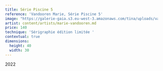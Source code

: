 ```yaml
---
title: Série Piscine 5
reference: 'Vandooren Marie, Série Piscine 5'
image: "https://galerie-gaia.s3.eu-west-3.amazonaws.com/tina/uploads/vandooren-marie/galerie-gaia-vandooren-marie-seÌ\x81rie piscine5-30x40.jpg"
artist: content/artists/marie-vandooren.md
price: 140
technique: 'Sérigraphie édition limitée '
contextual: true
dimensions:
  height: 40
  width: 30
---
```


2022
